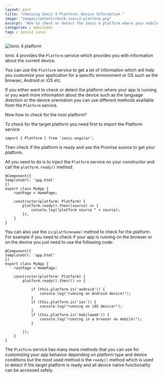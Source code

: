 ```yaml
---
layout: post
title: "checking Ionic 4 Platform: Device Information "
image: "images/content/check-ionic2-platform.png"
excerpt: "How to check or detect the Ionic 4 platform where your mobile app is running"
categories : mobiledev
tags : ionic2 ionic 
---
```


![Ionic 4 platform](/images/content/check-ionic2-platform.png)

Ionic 4 provides the `Platform` service which provides you with information about the current device.

You can use the `Platform` service to get a lot of information which will help you customize your application for a specific environment or OS such as the browser, Android or iOS etc.

If you either want to check or detect the platform where your app is running or you want more information
about the device such as the language direction or the device orientation you can use different methods available from the `Platform` service.

Now how to check for the host platform?

To check for the target platform you need first to import the Platform service 

    import { Platform } from 'ionic-angular'; 

Then check if the platform is ready and use the Promise source to get your platform.

All you need to do is to inject the `Platform` service on your constructor and call the `platform.ready()` method: 

    @Component({
    templateUrl: 'app.html'
    })
    export class MyApp {
        rootPage = HomePage;

        constructor(platform: Platform) {
            platform.ready().then((source) => {
                console.log("platform source " + source);
            });
        }
    }

You can also use the `is(platformname)` method to check for the platform. For example if you need to check
if your app is running on the browser or on the device you just need to use the following code:

    @Component({
    templateUrl: 'app.html'
    })
    export class MyApp {
        rootPage = HomePage;

        constructor(platform: Platform) {
            platform.ready().then(() => {

                if (this.platform.is('android')) {
                    console.log("running on Android device!");
                }
                if (this.platform.is('ios')) {
                    console.log("running on iOS device!");
                }
                if (this.platform.is('mobileweb')) {
                    console.log("running in a browser on mobile!");
                }
                 
            });
        }
    }

The `Platform` service has many more methods that you can use for customizing your app behavior depending 
on platform type and device conditions but the most used method is the `ready()` method which is used
to detect if the target platform is ready and all device native functionality can be accessed safely.

